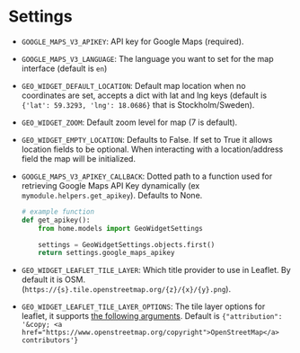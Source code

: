 # Settings

- `GOOGLE_MAPS_V3_APIKEY`: API key for Google Maps (required).
- `GOOGLE_MAPS_V3_LANGUAGE`: The language you want to set for the map interface (default is `en`)
- `GEO_WIDGET_DEFAULT_LOCATION`: Default map location when no coordinates are set, accepts a dict with lat and lng keys (default is `{'lat': 59.3293, 'lng': 18.0686}` that is Stockholm/Sweden).
- `GEO_WIDGET_ZOOM`: Default zoom level for map (7 is default).
- `GEO_WIDGET_EMPTY_LOCATION`: Defaults to False. If set to True it allows location fields to be optional. When interacting with a location/address field the map will be initialized.
- `GOOGLE_MAPS_V3_APIKEY_CALLBACK`: Dotted path to a function used for retrieving Google Maps API Key dynamically (ex `mymodule.helpers.get_apikey`). Defaults to None.

    ```python
    # example function
    def get_apikey():
        from home.models import GeoWidgetSettings

        settings = GeoWidgetSettings.objects.first()
        return settings.google_maps_apikey
    ```

- `GEO_WIDGET_LEAFLET_TILE_LAYER`: Which title provider to use in Leaflet. By default it is OSM. (`https://{s}.tile.openstreetmap.org/{z}/{x}/{y}.png`).
- `GEO_WIDGET_LEAFLET_TILE_LAYER_OPTIONS`: The tile layer options for leaflet, it supports [the following arguments](https://leafletjs.com/reference.html). Default is `{"attribution": '&copy; <a href="https://www.openstreetmap.org/copyright">OpenStreetMap</a> contributors'}`

